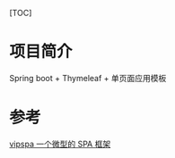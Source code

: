 [TOC]

# 项目简介
Spring boot + Thymeleaf + 单页面应用模板

# 参考

[vipspa 一个微型的 SPA 框架](https://github.com/wikieswan/vipspa)
